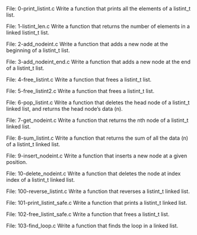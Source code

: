 File: 0-print_listint.c Write a function that prints all the elements of a listint_t list.

File: 1-listint_len.c Write a function that returns the number of elements in a linked listint_t list.

File: 2-add_nodeint.c Write a function that adds a new node at the beginning of a listint_t list.

File: 3-add_nodeint_end.c Write a function that adds a new node at the end of a listint_t list.

File: 4-free_listint.c Write a function that frees a listint_t list.

File: 5-free_listint2.c Write a function that frees a listint_t list.

File: 6-pop_listint.c Write a function that deletes the head node of a listint_t linked list, and returns the head node’s data (n).

File: 7-get_nodeint.c Write a function that returns the nth node of a listint_t linked list.

File: 8-sum_listint.c Write a function that returns the sum of all the data (n) of a listint_t linked list.

File: 9-insert_nodeint.c Write a function that inserts a new node at a given position.

File: 10-delete_nodeint.c Write a function that deletes the node at index index of a listint_t linked list.

File: 100-reverse_listint.c Write a function that reverses a listint_t linked list.

File: 101-print_listint_safe.c Write a function that prints a listint_t linked list.

File: 102-free_listint_safe.c Write a function that frees a listint_t list.

File: 103-find_loop.c Write a function that finds the loop in a linked list.
